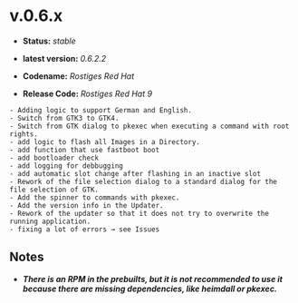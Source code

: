 # v.0.6.x

- **Status:** *stable*
- **latest version:** *0.6.2.2*
- **Codename:** *Rostiges Red Hat*

- **Release Code:** *Rostiges Red Hat 9*
```
- Adding logic to support German and English.
- Switch from GTK3 to GTK4.
- Switch from GTK dialog to pkexec when executing a command with root rights.
- add logic to flash all Images in a Directory.
- add function that use fastboot boot
- add bootloader check
- add logging for debbugging
- add automatic slot change after flashing in an inactive slot
- Rework of the file selection dialog to a standard dialog for the file selection of GTK.
- Add the spinner to commands with pkexec.
- Add the version info in the Updater.
- Rework of the updater so that it does not try to overwrite the running application.
- fixing a lot of errors → see Issues
```

## Notes
- ***There is an RPM in the prebuilts, but it is not recommended to use it because there are missing dependencies, like heimdall or pkexec.***
